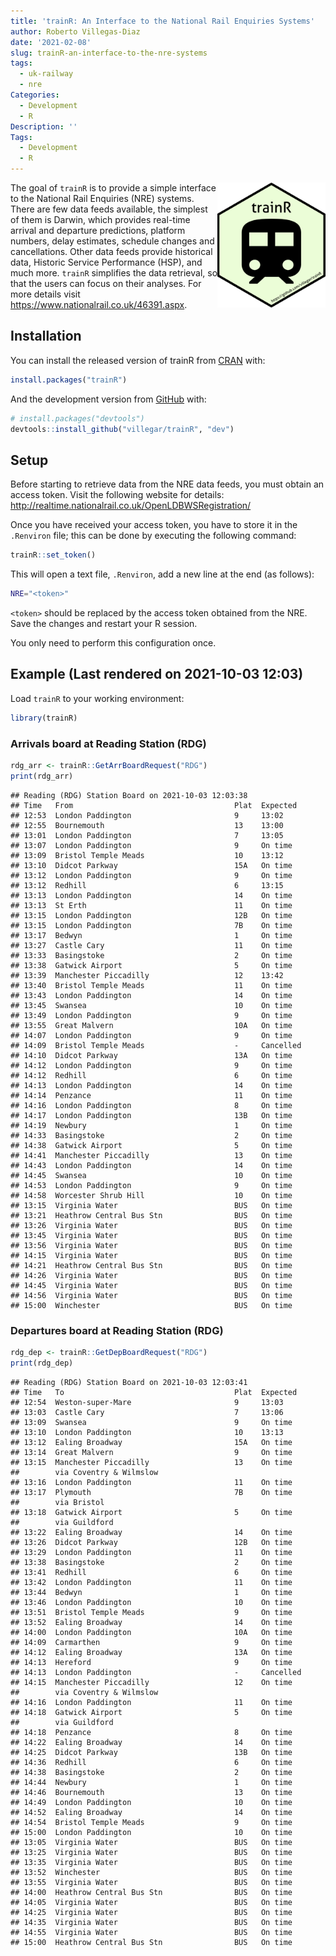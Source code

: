 ```yaml
---
title: 'trainR: An Interface to the National Rail Enquiries Systems'
author: Roberto Villegas-Diaz
date: '2021-02-08'
slug: trainR-an-interface-to-the-nre-systems
tags:
  - uk-railway
  - nre
Categories:
  - Development
  - R
Description: ''
Tags:
  - Development
  - R
---
```


<img src="https://raw.githubusercontent.com/villegar/trainR/main/inst/images/logo.png" alt="logo" align="right" height=200px/>

The goal of `trainR` is to provide a simple interface to the 
National Rail Enquiries (NRE) systems. There are few data feeds 
available, the simplest of them is Darwin, which provides real-time 
arrival and departure predictions, platform numbers, delay estimates, 
schedule changes and cancellations. Other data feeds provide historical 
data, Historic Service Performance (HSP), and much more. `trainR` 
simplifies the data retrieval, so that the users can focus on their 
analyses. For more details visit 
https://www.nationalrail.co.uk/46391.aspx.

## Installation

You can install the released version of trainR from [CRAN](https://CRAN.R-project.org) with:

``` r
install.packages("trainR")
```

And the development version from [GitHub](https://github.com/) with:

``` r
# install.packages("devtools")
devtools::install_github("villegar/trainR", "dev")
```

## Setup
Before starting to retrieve data from the NRE data feeds, you must obtain an access token. 
Visit the following website for details: http://realtime.nationalrail.co.uk/OpenLDBWSRegistration/

Once you have received your access token, you have to store it in the `.Renviron` file; this can be 
done by executing the following command:


```r
trainR::set_token()
```

This will open a text file, `.Renviron`, add a new line at the end (as follows):

```bash
NRE="<token>"
```

`<token>` should be replaced by the access token obtained from the NRE. Save the changes and restart 
your R session.

You only need to perform this configuration once.

## Example (Last rendered on 2021-10-03 12:03)

Load `trainR` to your working environment:

```r
library(trainR)
```

### Arrivals board at Reading Station (RDG)


```r
rdg_arr <- trainR::GetArrBoardRequest("RDG")
print(rdg_arr)
```

```
## Reading (RDG) Station Board on 2021-10-03 12:03:38
## Time   From                                    Plat  Expected
## 12:53  London Paddington                       9     13:02
## 12:55  Bournemouth                             13    13:00
## 13:01  London Paddington                       7     13:05
## 13:07  London Paddington                       9     On time
## 13:09  Bristol Temple Meads                    10    13:12
## 13:10  Didcot Parkway                          15A   On time
## 13:12  London Paddington                       9     On time
## 13:12  Redhill                                 6     13:15
## 13:13  London Paddington                       14    On time
## 13:13  St Erth                                 11    On time
## 13:15  London Paddington                       12B   On time
## 13:15  London Paddington                       7B    On time
## 13:17  Bedwyn                                  1     On time
## 13:27  Castle Cary                             11    On time
## 13:33  Basingstoke                             2     On time
## 13:38  Gatwick Airport                         5     On time
## 13:39  Manchester Piccadilly                   12    13:42
## 13:40  Bristol Temple Meads                    11    On time
## 13:43  London Paddington                       14    On time
## 13:45  Swansea                                 10    On time
## 13:49  London Paddington                       9     On time
## 13:55  Great Malvern                           10A   On time
## 14:07  London Paddington                       9     On time
## 14:09  Bristol Temple Meads                    -     Cancelled
## 14:10  Didcot Parkway                          13A   On time
## 14:12  London Paddington                       9     On time
## 14:12  Redhill                                 6     On time
## 14:13  London Paddington                       14    On time
## 14:14  Penzance                                11    On time
## 14:16  London Paddington                       8     On time
## 14:17  London Paddington                       13B   On time
## 14:19  Newbury                                 1     On time
## 14:33  Basingstoke                             2     On time
## 14:38  Gatwick Airport                         5     On time
## 14:41  Manchester Piccadilly                   13    On time
## 14:43  London Paddington                       14    On time
## 14:45  Swansea                                 10    On time
## 14:53  London Paddington                       9     On time
## 14:58  Worcester Shrub Hill                    10    On time
## 13:15  Virginia Water                          BUS   On time
## 13:21  Heathrow Central Bus Stn                BUS   On time
## 13:26  Virginia Water                          BUS   On time
## 13:45  Virginia Water                          BUS   On time
## 13:56  Virginia Water                          BUS   On time
## 14:15  Virginia Water                          BUS   On time
## 14:21  Heathrow Central Bus Stn                BUS   On time
## 14:26  Virginia Water                          BUS   On time
## 14:45  Virginia Water                          BUS   On time
## 14:56  Virginia Water                          BUS   On time
## 15:00  Winchester                              BUS   On time
```

### Departures board at Reading Station (RDG)


```r
rdg_dep <- trainR::GetDepBoardRequest("RDG")
print(rdg_dep)
```

```
## Reading (RDG) Station Board on 2021-10-03 12:03:41
## Time   To                                      Plat  Expected
## 12:54  Weston-super-Mare                       9     13:03
## 13:03  Castle Cary                             7     13:06
## 13:09  Swansea                                 9     On time
## 13:10  London Paddington                       10    13:13
## 13:12  Ealing Broadway                         15A   On time
## 13:14  Great Malvern                           9     On time
## 13:15  Manchester Piccadilly                   13    On time
##        via Coventry & Wilmslow                 
## 13:16  London Paddington                       11    On time
## 13:17  Plymouth                                7B    On time
##        via Bristol                             
## 13:18  Gatwick Airport                         5     On time
##        via Guildford                           
## 13:22  Ealing Broadway                         14    On time
## 13:26  Didcot Parkway                          12B   On time
## 13:29  London Paddington                       11    On time
## 13:38  Basingstoke                             2     On time
## 13:41  Redhill                                 6     On time
## 13:42  London Paddington                       11    On time
## 13:44  Bedwyn                                  1     On time
## 13:46  London Paddington                       10    On time
## 13:51  Bristol Temple Meads                    9     On time
## 13:52  Ealing Broadway                         14    On time
## 14:00  London Paddington                       10A   On time
## 14:09  Carmarthen                              9     On time
## 14:12  Ealing Broadway                         13A   On time
## 14:13  Hereford                                9     On time
## 14:13  London Paddington                       -     Cancelled
## 14:15  Manchester Piccadilly                   12    On time
##        via Coventry & Wilmslow                 
## 14:16  London Paddington                       11    On time
## 14:18  Gatwick Airport                         5     On time
##        via Guildford                           
## 14:18  Penzance                                8     On time
## 14:22  Ealing Broadway                         14    On time
## 14:25  Didcot Parkway                          13B   On time
## 14:36  Redhill                                 6     On time
## 14:38  Basingstoke                             2     On time
## 14:44  Newbury                                 1     On time
## 14:46  Bournemouth                             13    On time
## 14:49  London Paddington                       10    On time
## 14:52  Ealing Broadway                         14    On time
## 14:54  Bristol Temple Meads                    9     On time
## 15:00  London Paddington                       10    On time
## 13:05  Virginia Water                          BUS   On time
## 13:25  Virginia Water                          BUS   On time
## 13:35  Virginia Water                          BUS   On time
## 13:52  Winchester                              BUS   On time
## 13:55  Virginia Water                          BUS   On time
## 14:00  Heathrow Central Bus Stn                BUS   On time
## 14:05  Virginia Water                          BUS   On time
## 14:25  Virginia Water                          BUS   On time
## 14:35  Virginia Water                          BUS   On time
## 14:55  Virginia Water                          BUS   On time
## 15:00  Heathrow Central Bus Stn                BUS   On time
```
